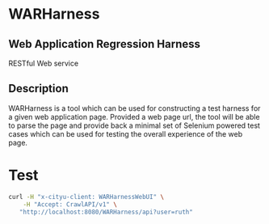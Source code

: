 # WARHarness
## Web Application Regression Harness
RESTful Web service

## Description
WARHarness is a tool which can be used for constructing a test harness for a given web application page. Provided a web page url, 
the tool will be able to parse the page and provide back a minimal set of Selenium powered test cases which can be used for testing 
the overall experience of the web page. 

# Test
```bash
curl -H "x-cityu-client: WARHarnessWebUI" \
    -H "Accept: CrawlAPI/v1" \
   "http://localhost:8080/WARHarness/api?user=ruth"
```